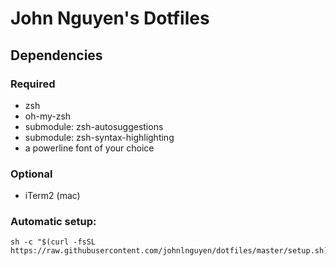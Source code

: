 # John Nguyen's Dotfiles

## Dependencies
### Required
* zsh
* oh-my-zsh
* submodule: zsh-autosuggestions
* submodule: zsh-syntax-highlighting
* a powerline font of your choice

### Optional
* iTerm2 (mac)

### Automatic setup:
```
sh -c "$(curl -fsSL https://raw.githubusercontent.com/johnlnguyen/dotfiles/master/setup.sh)"

```

